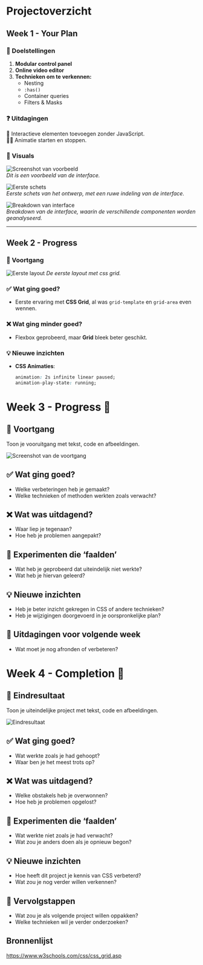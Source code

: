 # **Projectoverzicht**

## **Week 1 - Your Plan**
### 🎯 Doelstellingen
1. **Modular control panel**
2. **Online video editor**
3. **Technieken om te verkennen:**
    - Nesting
    - `:has()`
    - Container queries
    - Filters & Masks

### ❓ Uitdagingen
🚀 Interactieve elementen toevoegen zonder JavaScript.  
👨‍💻 Animatie starten en stoppen.

### 📸 Visuals
![Screenshot van voorbeeld](./img/Screenshot.png)  
*Dit is een voorbeeld van de interface.*

![Eerste schets](./img/schets.jpg)  
*Eerste schets van het ontwerp, met een ruwe indeling van de interface.*

![Breakdown van interface](./img/breakdown.png)  
*Breakdown van de interface, waarin de verschillende componenten worden geanalyseerd.*



---

## **Week 2 - Progress**
### 📌 Voortgang
![Eerste layout](./img/eerstelayout.png)
*De eerste layout met css grid.*

### ✅ Wat ging goed?
- Eerste ervaring met **CSS Grid**, al was `grid-template` en `grid-area` even wennen.

### ❌ Wat ging minder goed?
- Flexbox geprobeerd, maar **Grid** bleek beter geschikt.

### 💡 Nieuwe inzichten
- **CSS Animaties**:
  ```css
  animation: 2s infinite linear paused;
  animation-play-state: running;

# **Week 3 - Progress** 🚀

## 📌 Voortgang
Toon je vooruitgang met tekst, code en afbeeldingen.

![Screenshot van de voortgang](./img/progress-week3.png)

## ✅ Wat ging goed?
- Welke verbeteringen heb je gemaakt?
- Welke technieken of methoden werkten zoals verwacht?

## ❌ Wat was uitdagend?
- Waar liep je tegenaan?
- Hoe heb je problemen aangepakt?

## 🔬 Experimenten die ‘faalden’
- Wat heb je geprobeerd dat uiteindelijk niet werkte?
- Wat heb je hiervan geleerd?

## 💡 Nieuwe inzichten
- Heb je beter inzicht gekregen in CSS of andere technieken?
- Heb je wijzigingen doorgevoerd in je oorspronkelijke plan?

## 🚀 Uitdagingen voor volgende week
- Wat moet je nog afronden of verbeteren?

# **Week 4 - Completion** 🎉

## 📌 Eindresultaat
Toon je uiteindelijke project met tekst, code en afbeeldingen.

![Eindresultaat](./img/final.png)

## ✅ Wat ging goed?
- Wat werkte zoals je had gehoopt?
- Waar ben je het meest trots op?

## ❌ Wat was uitdagend?
- Welke obstakels heb je overwonnen?
- Hoe heb je problemen opgelost?

## 🔬 Experimenten die ‘faalden’
- Wat werkte niet zoals je had verwacht?
- Wat zou je anders doen als je opnieuw begon?

## 💡 Nieuwe inzichten
- Hoe heeft dit project je kennis van CSS verbeterd?
- Wat zou je nog verder willen verkennen?

## 🚀 Vervolgstappen
- Wat zou je als volgende project willen oppakken?
- Welke technieken wil je verder onderzoeken?




## Bronnenlijst
https://www.w3schools.com/css/css_grid.asp


